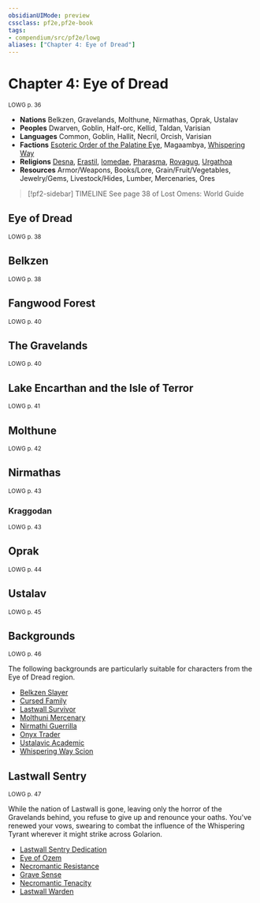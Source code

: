 ```yaml
---
obsidianUIMode: preview
cssclass: pf2e,pf2e-book
tags:
- compendium/src/pf2e/lowg
aliases: ["Chapter 4: Eye of Dread"]
---
```

# Chapter 4: Eye of Dread
<sup>LOWG p. 36</sup>

- **Nations** Belkzen, Gravelands, Molthune, Nirmathas, Oprak, Ustalav
- **Peoples** Dwarven, Goblin, Half-orc, Kellid, Taldan, Varisian
- **Languages** Common, Goblin, Hallit, Necril, Orcish, Varisian
- **Factions** [Esoteric Order of the Palatine Eye](../../compendium/setting/deities/esoteric-order-of-the-palatine-eye-logm.md), Magaambya, [Whispering Way](../../compendium/setting/deities/whispering-way.md)
- **Religions** [Desna](../../compendium/setting/deities/desna.md), [Erastil](../../compendium/setting/deities/erastil.md), [Iomedae](../../compendium/setting/deities/iomedae.md), [Pharasma](../../compendium/setting/deities/pharasma.md), [Rovagug](../../compendium/setting/deities/rovagug.md), [Urgathoa](../../compendium/setting/deities/urgathoa.md)
- **Resources** Armor/Weapons, Books/Lore, Grain/Fruit/Vegetables, Jewelry/Gems, Livestock/Hides, Lumber, Mercenaries, Ores

> [!pf2-sidebar] TIMELINE
> See page 38 of Lost Omens: World Guide

## Eye of Dread
<sup>LOWG p. 38</sup>

## Belkzen
<sup>LOWG p. 38</sup>

## Fangwood Forest
<sup>LOWG p. 40</sup>

## The Gravelands
<sup>LOWG p. 40</sup>

## Lake Encarthan and the Isle of Terror
<sup>LOWG p. 41</sup>

## Molthune
<sup>LOWG p. 42</sup>

## Nirmathas
<sup>LOWG p. 43</sup>

### Kraggodan
<sup>LOWG p. 43</sup>

## Oprak
<sup>LOWG p. 44</sup>

## Ustalav
<sup>LOWG p. 45</sup>

## Backgrounds
<sup>LOWG p. 46</sup>

The following backgrounds are particularly suitable for characters from the Eye of Dread region.

- [Belkzen Slayer](../../compendium/character/backgrounds/belkzen-slayer-lowg.md)
- [Cursed Family](../../compendium/character/backgrounds/cursed-family-lowg.md)
- [Lastwall Survivor](../../compendium/character/backgrounds/lastwall-survivor-lowg.md)
- [Molthuni Mercenary](../../compendium/character/backgrounds/molthuni-mercenary-lowg.md)
- [Nirmathi Guerrilla](../../compendium/character/backgrounds/nirmathi-guerrilla-lowg.md)
- [Onyx Trader](../../compendium/character/backgrounds/onyx-trader-lowg.md)
- [Ustalavic Academic](../../compendium/character/backgrounds/ustalavic-academic-lowg.md)
- [Whispering Way Scion](../../compendium/character/backgrounds/whispering-way-scion-lowg.md)

## Lastwall Sentry
<sup>LOWG p. 47</sup>

While the nation of Lastwall is gone, leaving only the horror of the Gravelands behind, you refuse to give up and renounce your oaths. You've renewed your vows, swearing to combat the influence of the Whispering Tyrant wherever it might strike across Golarion.

- [Lastwall Sentry Dedication](../../compendium/feats/lastwall-sentry-dedication-lowg.md)
- [Eye of Ozem](../../compendium/feats/eye-of-ozem-lowg.md)
- [Necromantic Resistance](../../compendium/feats/necromantic-resistance-lowg.md)
- [Grave Sense](../../compendium/feats/grave-sense-lowg.md)
- [Necromantic Tenacity](../../compendium/feats/necromantic-tenacity-lowg.md)
- [Lastwall Warden](../../compendium/feats/lastwall-warden-lowg.md)